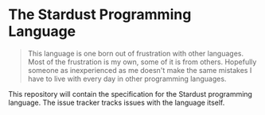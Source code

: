 # The Stardust Programming Language

> This language is one born out of frustration with other languages.
> Most of the frustration is my own, some of it is from others.
> Hopefully someone as inexperienced as me doesn't make the same mistakes I have to live with every day in other programming languages.

This repository will contain the specification for the Stardust programming language.
The issue tracker tracks issues with the language itself.
